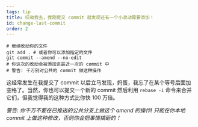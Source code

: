 ```yaml
---
tags: tip
title: 哎呦我去，我刚提交 commit 就发现还有一个小改动需要添加！
id: change-last-commit
order: 2
---
```


```git
# 继续改动你的文件
git add . # 或者你可以添加指定的文件
git commit --amend --no-edit
# 你这次的改动会被添加进最近一次的 commit 中
# 警告: 千万别对公共的 commit 做这种操作
```

这经常发生在我提交了 commit 以后立马发现，妈蛋，我忘了在某个等号后面加空格了。当然，你也可以提交一个新的 commit 然后利用 `rebase -i` 命令来合并它们，但我觉得我的这种方式比你快 100 万倍。

*警告: 你千万不要在已推送的公共分支上做这个 amend 的操作! 只能在你本地 commit 上做这种修改，否则你会把事情搞砸的！*